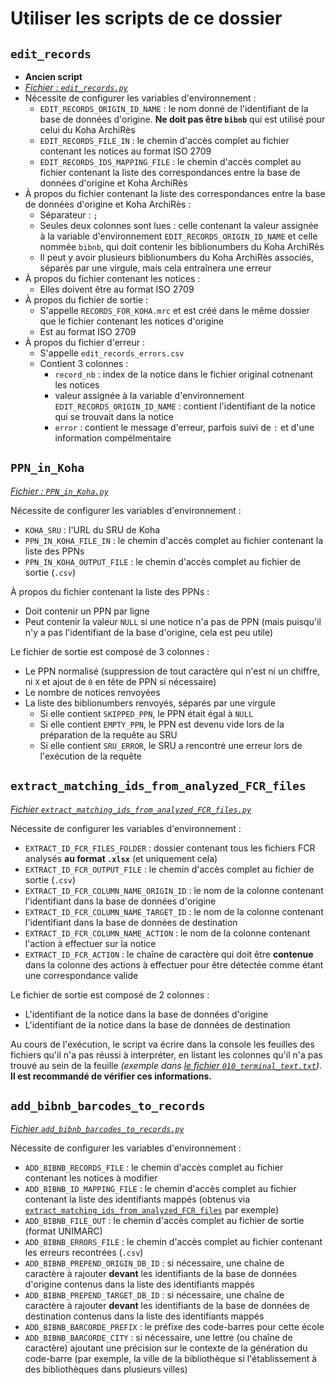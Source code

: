 # Utiliser les scripts de ce dossier

## `edit_records`

* __Ancien script__
* _[Fichier : `edit_records.py`](./edit_records.py)_
* Nécessite de configurer les variables d'environnement :
  * `EDIT_RECORDS_ORIGIN_ID_NAME` : le nom donné de l'identifiant de la base de données d'origine. __Ne doit pas être `bibnb`__ qui est utilisé pour celui du Koha ArchiRès
  * `EDIT_RECORDS_FILE_IN` : le chemin d'accès complet au fichier contenant les notices au format ISO 2709
  * `EDIT_RECORDS_IDS_MAPPING_FILE` : le chemin d'accès complet au fichier contenant la liste des correspondances entre la base de données d'origine et Koha ArchiRès
* À propos du fichier contenant la liste des correspondances entre la base de données d'origine et Koha ArchiRès :
  * Séparateur : `;`
  * Seules deux colonnes sont lues : celle contenant la valeur assignée à la variable d'environnement `EDIT_RECORDS_ORIGIN_ID_NAME` et celle nommée `bibnb`, qui doit contenir les biblionumbers du Koha ArchiRès
  * Il peut y avoir plusieurs biblionumbers du Koha ArchiRès associés, séparés par une virgule, mais cela entraînera une erreur
* À propos du fichier contenant les notices :
  * Elles doivent être au format ISO 2709
* À propos du fichier de sortie :
  * S'appelle `RECORDS_FOR_KOHA.mrc` et est créé dans le même dossier que le fichier contenant les notices d'origine
  * Est au format ISO 2709
* À propos du fichier d'erreur :
  * S'appelle `edit_records_errors.csv`
  * Contient 3 colonnes :
    * `record_nb` : index de la notice dans le fichier original cotnenant les notices
    * valeur assignée à la variable d'environnement `EDIT_RECORDS_ORIGIN_ID_NAME` : contient l'identifiant de la notice qui se trouvait dans la notice
    * `error` : contient le message d'erreur, parfois suivi de `:` et d'une information compélmentaire

## `PPN_in_Koha`

_[Fichier : `PPN_in_Koha.py`](./PPN_in_Koha.py)_


Nécessite de configurer les variables d'environnement :

* `KOHA_SRU` : l'URL du SRU de Koha
* `PPN_IN_KOHA_FILE_IN` : le chemin d'accès complet au fichier contenant la liste des PPNs
* `PPN_IN_KOHA_OUTPUT_FILE` : le chemin d'accès complet au fichier de sortie (`.csv`)

À propos du fichier contenant la liste des PPNs :

* Doit contenir un PPN par ligne
* Peut contenir la valeur `NULL` si une notice n'a pas de PPN (mais puisqu'il n'y a pas l'identifiant de la base d'origine, cela est peu utile)

Le fichier de sortie est composé de 3 colonnes :

* Le PPN normalisé (suppression de tout caractère qui n'est ni un chiffre, ni `X` et ajout de `0` en tête de PPN si nécessaire)
* Le nombre de notices renvoyées
* La liste des biblionumbers renvoyés, séparés par une virgule
  * Si elle contient `SKIPPED_PPN`, le PPN était égal à `NULL`
  * Si elle contient `EMPTY_PPN`, le PPN est devenu vide lors de la préparation de la requête au SRU
  * Si elle contient `SRU_ERROR`, le SRU a rencontré une erreur lors de l'exécution de la requête

## `extract_matching_ids_from_analyzed_FCR_files`

_[Fichier `extract_matching_ids_from_analyzed_FCR_files.py`](./extract_matching_ids_from_analyzed_FCR_files.py)_

Nécessite de configurer les variables d'environnement :

* `EXTRACT_ID_FCR_FILES_FOLDER` : dossier contenant tous les fichiers FCR analysés __au format `.xlsx`__ (et uniquement cela)
* `EXTRACT_ID_FCR_OUTPUT_FILE` : le chemin d'accès complet au fichier de sortie (`.csv`)
* `EXTRACT_ID_FCR_COLUMN_NAME_ORIGIN_ID` : le nom de la colonne contenant l'identifiant dans la base de données d'origine
* `EXTRACT_ID_FCR_COLUMN_NAME_TARGET_ID` : le nom de la colonne contenant l'identifiant dans la base de données de destination
* `EXTRACT_ID_FCR_COLUMN_NAME_ACTION` : le nom de la colonne contenant l'action à effectuer sur la notice
* `EXTRACT_ID_FCR_ACTION` : le chaîne de caractère qui doit être __contenue__ dans la colonne des actions à effectuer pour être détectée comme étant une correspondance valide

Le fichier de sortie est composé de 2 colonnes :

* L'identifiant de la notice dans la base de données d'origine
* L'identifiant de la notice dans la base de données de destination

Au cours de l'exécution, le script va écrire dans la console les feuilles des fichiers qu'il n'a pas réussi à interpréter, en listant les colonnes qu'il n'a pas trouvé au sein de la feuille _(exemple dans [le fichier `010_terminal_text.txt`](./files/060_terminal_text.txt))_.
__Il est recommandé de vérifier ces informations.__

## `add_bibnb_barcodes_to_records`

_[Fichier `add_bibnb_barcodes_to_records.py`](./add_bibnb_barcodes_to_records.py)_

Nécessite de configurer les variables d'environnement :

* `ADD_BIBNB_RECORDS_FILE` : le chemin d'accès complet au fichier contenant les notices à modifier
* `ADD_BIBNB_ID_MAPPING_FILE` : le chemin d'accès complet au fichier contenant la liste des identifiants mappés (obtenus via [`extract_matching_ids_from_analyzed_FCR_files`](#extract_matching_ids_from_analyzed_fcr_files) par exemple)
* `ADD_BIBNB_FILE_OUT` : le chemin d'accès complet au fichier de sortie (format UNIMARC)
* `ADD_BIBNB_ERRORS_FILE` : le chemin d'accès complet au fichier contenant les erreurs recontrées (`.csv`)
* `ADD_BIBNB_PREPEND_ORIGIN_DB_ID` : si nécessaire, une chaîne de caractère à rajouter __devant__ les identifiants de la base de données d'origine contenus dans la liste des identifiants mappés
* `ADD_BIBNB_PREPEND_TARGET_DB_ID` : si nécessaire, une chaîne de caractère à rajouter __devant__ les identifiants de la base de données de destination contenus dans la liste des identifiants mappés
* `ADD_BIBNB_BARCORDE_PREFIX` : le préfixe des code-barres pour cette école
* `ADD_BIBNB_BARCORDE_CITY` : si nécessaire, une lettre (ou chaîne de caractère) ajoutant une précision sur le contexte de la génération du code-barre (par exemple, la ville de la bibliothèque si l'établissement à des bibliothèques dans plusieurs villes)
